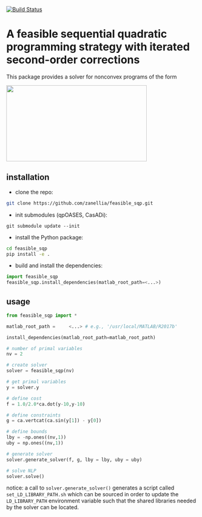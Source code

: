 [![Build Status](https://travis-ci.com/zanellia/feasible_sqp.svg?branch=master)](https://travis-ci.com/zanellia/feasible_sqp)
# A feasible sequential quadratic programming strategy with iterated second-order corrections
This package provides a solver for nonconvex programs of the form

<img src="https://github.com/zanellia/feasible_sqp/blob/master/figures/nlp_description.png"
     width="370" height="200">
## installation
- clone the repo: 
```bash
git clone https://github.com/zanellia/feasible_sqp.git
```
- init submodules (qpOASES, CasADi):
```
git submodule update --init
```
- install the Python package:
```bash
cd feasible_sqp
pip install -e .
```
- build and install the dependencies:
```python
import feasible_sqp
feasible_sqp.install_dependencies(matlab_root_path=<...>)
```

## usage
```python
from feasible_sqp import *

matlab_root_path =     <...> # e.g., '/usr/local/MATLAB/R2017b'

install_dependencies(matlab_root_path=matlab_root_path)

# number of primal variables
nv = 2

# create solver
solver = feasible_sqp(nv)

# get primal variables
y = solver.y

# define cost
f = 1.0/2.0*ca.dot(y-10,y-10)

# define constraints
g = ca.vertcat(ca.sin(y[1]) - y[0])

# define bounds
lby = -np.ones((nv,1))
uby = np.ones((nv,1))

# generate solver
solver.generate_solver(f, g, lby = lby, uby = uby)

# solve NLP
solver.solve()
```
notice: a call to
`solver.generate_solver()` generates a script called `set_LD_LIBRARY_PATH.sh` which can be sourced in order to update the `LD_LIBRARY_PATH` environment variable such that the shared libraries needed by the solver can be located.
